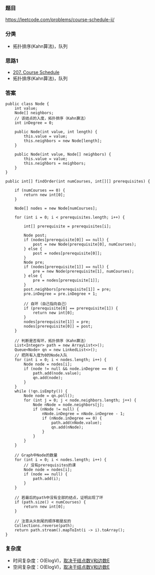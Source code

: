 ### 题目
https://leetcode.com/problems/course-schedule-ii/

### 分类
* 拓扑排序(Kahn算法)，队列

### 思路1
* [207. Course Schedule](207.%20Course%20Schedule.md)
* 拓扑排序(Kahn算法)，队列

### 答案
```
public class Node {
    int value;
    Node[] neighbors;
    // 该结点的入度，拓扑排序（Kahn算法）
    int inDegree = 0;

    public Node(int value, int length) {
        this.value = value;
        this.neighbors = new Node[length];
    }

    public Node(int value, Node[] neighbors) {
        this.value = value;
        this.neighbors = neighbors;
    }
}

public int[] findOrder(int numCourses, int[][] prerequisites) {

    if (numCourses == 0) {
        return new int[0];
    }

    Node[] nodes = new Node[numCourses];

    for (int i = 0; i < prerequisites.length; i++) {

        int[] prerequisite = prerequisites[i];

        Node post;
        if (nodes[prerequisite[0]] == null) {
            post = new Node(prerequisite[0], numCourses);
        } else {
            post = nodes[prerequisite[0]];
        }
        Node pre;
        if (nodes[prerequisite[1]] == null) {
            pre = new Node(prerequisite[1], numCourses);
        } else {
            pre = nodes[prerequisite[1]];
        }
        post.neighbors[prerequisite[1]] = pre;
        pre.inDegree = pre.inDegree + 1;

        // 自环（自己指向自己）
        if (prerequisite[0] == prerequisite[1]) {
            return new int[0];
        }
        nodes[prerequisite[1]] = pre;
        nodes[prerequisite[0]] = post;
    }

    // 判断是否有环，拓扑排序（Kahn算法）
    List<Integer> path = new ArrayList<>();
    Queue<Node> qn = new LinkedList<>();
    // 把所有入度为0的Node入队
    for (int i = 0; i < nodes.length; i++) {
        Node node = nodes[i];
        if (node != null && node.inDegree == 0) {
            path.add(node.value);
            qn.add(node);
        }
    }
    while (!qn.isEmpty()) {
        Node node = qn.poll();
        for (int j = 0; j < node.neighbors.length; j++) {
            Node nNode = node.neighbors[j];
            if (nNode != null) {
                nNode.inDegree = nNode.inDegree - 1;
                if (nNode.inDegree == 0) {
                    path.add(nNode.value);
                    qn.add(nNode);
                }
            }
        }
    }

    // Graph中Node的数量
    for (int i = 0; i < nodes.length; i++) {
        // 没有prerequisites的课
        Node node = nodes[i];
        if (node == null) {
            path.add(i);
        }
    }

    // 若最后的path中没有全部的结点，证明出现了环
    if (path.size() < numCourses) {
        return new int[0];
    }

    // 注意从头到尾的顺序都是反的
    Collections.reverse(path);
    return path.stream().mapToInt(i -> i).toArray();
}
```

### 复杂度
* 时间复杂度：O(ElogV)，[取决于结点数V和边数E](https://github.com/HolmesJJ/CS2040S-Data-Structures-and-Algorithms/wiki/Directed-Acyclic-Graph)
* 空间复杂度：O(ElogV)，[取决于结点数V和边数E](https://github.com/HolmesJJ/CS2040S-Data-Structures-and-Algorithms/wiki/Directed-Acyclic-Graph)
